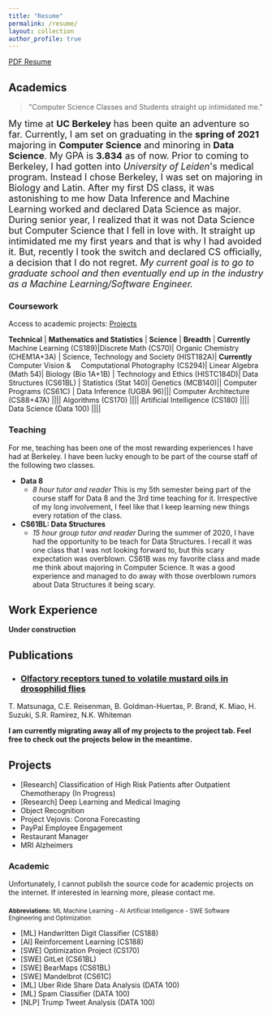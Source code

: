 ```yaml
---
title: "Resume"
permalink: /resume/
layout: collection
author_profile: true
---
```


[PDF Resume](/assets/docs/MiaoKevin.pdf)

## Academics

> "Computer Science Classes and Students straight up intimidated me."

<span style="font-size:18px;">My time at **UC Berkeley** has been quite an adventure so far. Currently, I am set on graduating in the **spring of 2021** majoring in <b>Computer Science</b> and minoring in <b>Data Science</b>. My GPA is <b>3.834</b> as of now. Prior to coming to Berkeley, I had gotten into *University of Leiden*'s medical program. Instead I chose Berkeley, I was set on majoring in Biology and Latin. After my first DS class, it was astonishing to me how Data Inference and Machine Learning worked and declared Data Science as major. During senior year, I realized that it was not Data Science but Computer Science that I fell in love with. It straight up intimidated me my first years and that is why I had avoided it. But, recently I took the switch and declared CS officially, a decision that I do not regret. *My current goal is to go to graduate school and then eventually end up in the industry as a Machine Learning/Software Engineer.*</span>

### Coursework

Access to academic projects: [Projects](/pj)

<!-- Sequence   | Result                                                        |
|-------------|---------------------------------------------------------------|
| `a?c`       | Matches `abc`, `axc`, and `aac`. Does not match `ac`, `abbc`, |
|             | or `a/c`.                                                     |
|-------------|---------------------------------------------------------------|
| `a*c`       | Matches "ac", "abc" and "azzzzzzzc". Does not match "a/c".    |
|-------------|---------------------------------------------------------------|
| `foo...bar` | Matches "foobar", "fooxbar", and "fooz/blaz/rebar". Does not  |
|             | match "fo/obar", "fobar" or "food/bark".                      |
|-------------|---------------------------------------------------------------|
| `....obj`   | Matches all files anywhere in the current hierarchy that end  |
|             | in ".obj". Note that the first three periods are interpreted  |
|             | as "...", and the fourth one is interpreted as a literal "."  |
|             | character.                                                    |
|-------------|---------------------------------------------------------------| -->

**Technical** | **Mathematics and Statistics** | **Science** | **Breadth** |
**Currently** Machine Learning (CS189)|Discrete Math (CS70)| Organic Chemistry (CHEM1A+3A) | Science, Technology and Society (HIST182A)|
**Currently** Computer Vision & &nbsp;&nbsp;&nbsp; Computational Photography (CS294)| Linear Algebra (Math 54)| Biology (Bio 1A+1B) | Technology and Ethics (HISTC184D)|
Data Structures (CS61BL) | Statistics (Stat 140)| Genetics (MCB140)||
Computer Programs (CS61C) | Data Inference (UGBA 96)|||
Computer Architecture (CS88+47A) ||||
Algorithms (CS170) ||||
Artificial Intelligence (CS180) ||||
Data Science (Data 100) ||||

### Teaching

For me, teaching has been one of the most rewarding experiences I have had at Berkeley. I have been lucky enough to be part of the course staff of the following two classes.

- **Data 8**
  - *8 hour tutor and reader* This is my 5th semester being part of the course staff for Data 8 and the 3rd time teaching for it. Irrespective of my long involvement, I feel like that I keep learning new things every rotation of the class.
- **CS61BL: Data Structures**
  - *15 hour group tutor and reader* During the summer of 2020, I have had the opportunity to be teach for Data Structures. I recall it was one class that I was not looking forward to, but this scary expectation was overblown. CS61B was my favorite class and made me think about majoring in Computer Science. It was a good experience and managed to do away with those overblown rumors about Data Structures it being scary.

## Work Experience

**Under construction**

## Publications
* ### [Olfactory receptors tuned to volatile mustard oils in drosophilid flies](https://www.biorxiv.org/content/10.1101/2019.12.27.889774v3)
T. Matsunaga, C.E. Reisenman, B. Goldman-Huertas, P. Brand, K. Miao, H. Suzuki, S.R. Ramírez, N.K. Whiteman


**I am currently migrating away all of my projects to the project tab. Feel free to check out the projects below in the meantime.**
## Projects

* [Research] Classification of High Risk Patients after Outpatient Chemotherapy (In Progress)
* [Research] Deep Learning and Medical Imaging
* Object Recognition
* Project Vejovis: Corona Forecasting
* PayPal Employee Engagement
* Restaurant Manager
* MRI Alzheimers

### Academic

Unfortunately, I cannot publish the source code for academic projects on the internet.
If interested in learning more, please contact me.

<sub><b>Abbreviations:</b></sub>
<sub>ML Machine Learning - AI Artificial Intelligence - SWE Software Engineering and Optimization</sub>

* [ML] Handwritten Digit Classifier (CS188)
* [AI] Reinforcement Learning (CS188)
* [SWE] Optimization Project (CS170)
* [SWE] GitLet (CS61BL)
* [SWE] BearMaps (CS61BL)
* [SWE] Mandelbrot (CS61C)
* [ML] Uber Ride Share Data Analysis (DATA 100)
* [ML] Spam Classifier (DATA 100)
* [NLP] Trump Tweet Analysis (DATA 100)
